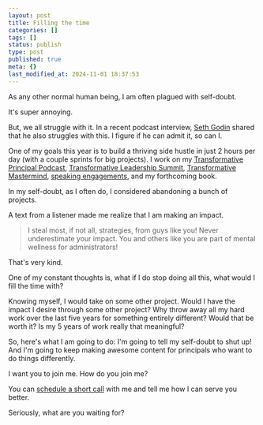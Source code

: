 ```yaml
---
layout: post
title: Filling the time
categories: []
tags: []
status: publish
type: post
published: true
meta: {}
last_modified_at: 2024-11-01 18:37:53
---
```


As any other normal human being, I am often plagued with self-doubt.

It's super annoying.

But, we all struggle with it. In a recent podcast interview, 
[Seth Godin](https://itunes.apple.com/us/podcast/the-moment-with-brian-koppelman/id814550071?mt=2#) shared that he also struggles with this. I figure if he can admit it, so can I.

One of my goals this year is to build a thriving side hustle in just 2 hours per day (with a couple sprints for big projects). I work on my 
[Transformative Principal Podcast](https://itunes.apple.com/us/podcast/transformative-principal/id770942472?mt=2), 
[Transformative Leadership Summit](http://transformativeleadershipsummit.com), 
[Transformative Mastermind](http://transformativeprincipal.org/mastermind), 
[speaking engagements](http://jethrojones.com/speaking), and my forthcoming book.

In my self-doubt, as I often do, I considered abandoning a bunch of projects.

A text from a listener made me realize that I am making an impact.

>I steal most, if not all, strategies, from guys like you! Never underestimate your impact.  You and others like you are part of mental wellness for administrators!


That's very kind.

One of my constant thoughts is, what if I do stop doing all this, what would I fill the time with?

Knowing myself, I would take on some other project. Would I have the impact I desire through some other project? Why throw away all my hard work over the last five years for something entirely different? Would that be worth it? Is my 5 years of work really that meaningful?

So, here's what I am going to do: I'm going to tell my self-doubt to shut up! And I'm going to keep making awesome content for principals who want to do things differently.

I want you to join me. How do you join me?

You can 
[schedule a short call](http://calendly.com/jethro-jones/15min) with me and tell me how I can serve you better.

Seriously, what are you waiting for?
